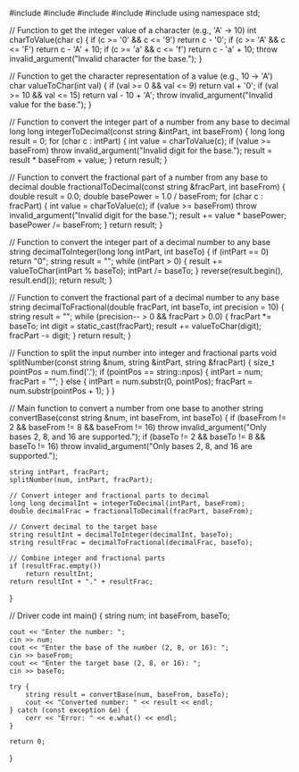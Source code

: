 #include <iostream>
#include <string>
#include <cmath>
#include <algorithm>
#include <stdexcept>
using namespace std;

// Function to get the integer value of a character (e.g., 'A' → 10)
int charToValue(char c) {
    if (c >= '0' && c <= '9') return c - '0';
    if (c >= 'A' && c <= 'F') return c - 'A' + 10;
    if (c >= 'a' && c <= 'f') return c - 'a' + 10;
    throw invalid_argument("Invalid character for the base.");
}

// Function to get the character representation of a value (e.g., 10 → 'A')
char valueToChar(int val) {
    if (val >= 0 && val <= 9) return val + '0';
    if (val >= 10 && val <= 15) return val - 10 + 'A';
    throw invalid_argument("Invalid value for the base.");
}

// Function to convert the integer part of a number from any base to decimal
long long integerToDecimal(const string &intPart, int baseFrom) {
    long long result = 0;
    for (char c : intPart) {
        int value = charToValue(c);
        if (value >= baseFrom)
            throw invalid_argument("Invalid digit for the base.");
        result = result * baseFrom + value;
    }
    return result;
}

// Function to convert the fractional part of a number from any base to decimal
double fractionalToDecimal(const string &fracPart, int baseFrom) {
    double result = 0.0;
    double basePower = 1.0 / baseFrom;
    for (char c : fracPart) {
        int value = charToValue(c);
        if (value >= baseFrom)
            throw invalid_argument("Invalid digit for the base.");
        result += value * basePower;
        basePower /= baseFrom;
    }
    return result;
}

// Function to convert the integer part of a decimal number to any base
string decimalToInteger(long long intPart, int baseTo) {
    if (intPart == 0) return "0";
    string result = "";
    while (intPart > 0) {
        result += valueToChar(intPart % baseTo);
        intPart /= baseTo;
    }
    reverse(result.begin(), result.end());
    return result;
}

// Function to convert the fractional part of a decimal number to any base
string decimalToFractional(double fracPart, int baseTo, int precision = 10) {
    string result = "";
    while (precision-- > 0 && fracPart > 0.0) {
        fracPart *= baseTo;
        int digit = static_cast<int>(fracPart);
        result += valueToChar(digit);
        fracPart -= digit;
    }
    return result;
}

// Function to split the input number into integer and fractional parts
void splitNumber(const string &num, string &intPart, string &fracPart) {
    size_t pointPos = num.find('.');
    if (pointPos == string::npos) {
        intPart = num;
        fracPart = "";
    } else {
        intPart = num.substr(0, pointPos);
        fracPart = num.substr(pointPos + 1);
    }
}

// Main function to convert a number from one base to another
string convertBase(const string &num, int baseFrom, int baseTo) {
    if (baseFrom != 2 && baseFrom != 8 && baseFrom != 16)
        throw invalid_argument("Only bases 2, 8, and 16 are supported.");
    if (baseTo != 2 && baseTo != 8 && baseTo != 16)
        throw invalid_argument("Only bases 2, 8, and 16 are supported.");

    string intPart, fracPart;
    splitNumber(num, intPart, fracPart);

    // Convert integer and fractional parts to decimal
    long long decimalInt = integerToDecimal(intPart, baseFrom);
    double decimalFrac = fractionalToDecimal(fracPart, baseFrom);

    // Convert decimal to the target base
    string resultInt = decimalToInteger(decimalInt, baseTo);
    string resultFrac = decimalToFractional(decimalFrac, baseTo);

    // Combine integer and fractional parts
    if (resultFrac.empty())
        return resultInt;
    return resultInt + "." + resultFrac;
}

// Driver code
int main() {
    string num;
    int baseFrom, baseTo;

    cout << "Enter the number: ";
    cin >> num;
    cout << "Enter the base of the number (2, 8, or 16): ";
    cin >> baseFrom;
    cout << "Enter the target base (2, 8, or 16): ";
    cin >> baseTo;

    try {
        string result = convertBase(num, baseFrom, baseTo);
        cout << "Converted number: " << result << endl;
    } catch (const exception &e) {
        cerr << "Error: " << e.what() << endl;
    }

    return 0;
}

